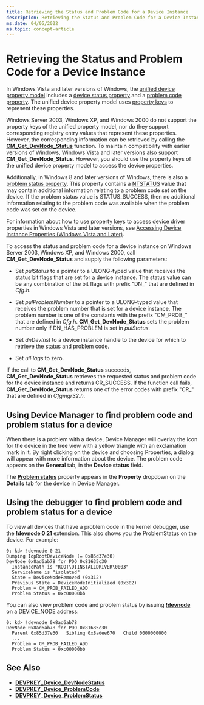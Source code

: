 ```yaml
---
title: Retrieving the Status and Problem Code for a Device Instance
description: Retrieving the Status and Problem Code for a Device Instance
ms.date: 04/05/2022
ms.topic: concept-article
---
```


# Retrieving the Status and Problem Code for a Device Instance

In Windows Vista and later versions of Windows, the [unified device property model](unified-device-property-model--windows-vista-and-later-.md) includes a [device status property](devpkey-device-devnodestatus.md) and a [problem code property](devpkey-device-problemcode.md). The unified device property model uses [property keys](property-keys.md) to represent these properties.

Windows Server 2003, Windows XP, and Windows 2000 do not support the property keys of the unified property model, nor do they support corresponding registry entry values that represent these properties. However, the corresponding information can be retrieved by calling the [**CM_Get_DevNode_Status**](/windows/win32/api/cfgmgr32/nf-cfgmgr32-cm_get_devnode_status) function. To maintain compatibility with earlier versions of Windows, Windows Vista and later versions also support **CM_Get_DevNode_Status**. However, you should use the property keys of the unified device property model to access the device properties.

Additionally, in Windows 8 and later versions of Windows, there is also a [problem status property](devpkey-device-problemstatus.md).  This property contains a [NTSTATUS](../kernel/using-ntstatus-values.md) value that may contain additional information relating to a problem code set on the device.  If the problem status value is STATUS_SUCCESS, then no additional information relating to the problem code was available when the problem code was set on the device.

For information about how to use property keys to access device driver properties in Windows Vista and later versions, see [Accessing Device Instance Properties (Windows Vista and Later)](accessing-device-instance-properties--windows-vista-and-later-.md).

To access the status and problem code for a device instance on Windows Server 2003, Windows XP, and Windows 2000, call **CM_Get_DevNode_Status** and supply the following parameters:

-   Set *pulStatus* to a pointer to a ULONG-typed value that receives the status bit flags that are set for a device instance. The status value can be any combination of the bit flags with prefix "DN_" that are defined in *Cfg.h*.

-   Set *pulProblemNumber* to a pointer to a ULONG-typed value that receives the problem number that is set for a device instance. The problem number is one of the constants with the prefix "CM_PROB_" that are defined in *Cfg.h*. **CM_Get_DevNode_Status** sets the problem number only if DN_HAS_PROBLEM is set in *pulStatus*.

-   Set *dnDevInst* to a device instance handle to the device for which to retrieve the status and problem code.

-   Set *ulFlags* to zero.

If the call to **CM_Get_DevNode_Status** succeeds, **CM_Get_DevNode_Status** retrieves the requested status and problem code for the device instance and returns CR_SUCCESS. If the function call fails, **CM_Get_DevNode_Status** returns one of the error codes with prefix "CR_" that are defined in *Cfgmgr32.h*.

## Using Device Manager to find problem code and problem status for a device

When there is a problem with a device, Device Manager will overlay the icon for the device in the tree view with a yellow triangle with an exclamation mark in it.  By right clicking on the device and choosing Properties, a dialog will appear with more information about the device. The problem code appears on the **General** tab, in the **Device status** field.

The [**Problem status**](devpkey-device-problemstatus.md) property appears in the **Property** dropdown on the **Details** tab for the device in Device Manager.

## Using the debugger to find problem code and problem status for a device

To view all devices that have a problem code in the kernel debugger, use the [**!devnode 0 21**](../debuggercmds/-devnode.md) extension. This also shows you the ProblemStatus on the device. For example:

```
0: kd> !devnode 0 21
Dumping IopRootDeviceNode (= 0x85d37e30)
DevNode 0x8ad6ab78 for PDO 0x81635c30
  InstancePath is "ROOT\DIINSTALLDRIVER\0003"
  ServiceName is "isolated"
  State = DeviceNodeRemoved (0x312)
  Previous State = DeviceNodeInitialized (0x302)
  Problem = CM_PROB_FAILED_ADD
  Problem Status = 0xc00000bb
```

You can also view problem code and problem status by issuing [**!devnode**](../debuggercmds/-devnode.md) on a DEVICE_NODE address:

```
0: kd> !devnode 0x8ad6ab78 
DevNode 0x8ad6ab78 for PDO 0x81635c30
  Parent 0x85d37e30   Sibling 0x8adee670   Child 0000000000   
  ...
  Problem = CM_PROB_FAILED_ADD
  Problem Status = 0xc00000bb
```

## See Also
 
* [**DEVPKEY_Device_DevNodeStatus**](devpkey-device-devnodestatus.md)
* [**DEVPKEY_Device_ProblemCode**](devpkey-device-problemcode.md)
* [**DEVPKEY_Device_ProblemStatus**](devpkey-device-problemstatus.md)
